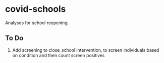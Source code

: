 # covid-schools

Analyses for school reopening.

## To Do
1. Add screening to close_school intervention, to screen individuals based on condition and then count screen positives

